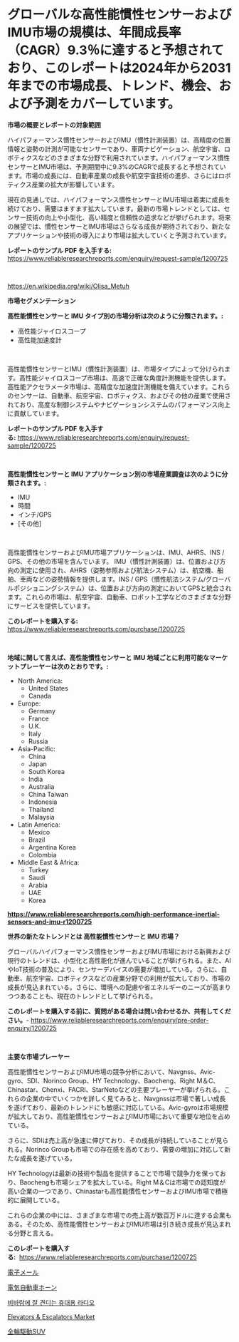 <p><h1>グローバルな高性能慣性センサーおよびIMU市場の規模は、年間成長率（CAGR）9.3％に達すると予想されており、このレポートは2024年から2031年までの市場成長、トレンド、機会、および予測をカバーしています。</h1></p><p><strong>市場の概要とレポートの対象範囲</strong></p>
<p><p>ハイパフォーマンス慣性センサーおよびIMU（慣性計測装置）は、高精度の位置情報と姿勢の計測が可能なセンサーであり、車両ナビゲーション、航空宇宙、ロボティクスなどのさまざまな分野で利用されています。ハイパフォーマンス慣性センサーとIMU市場は、予測期間中に9.3%のCAGRで成長すると予想されています。市場の成長には、自動車産業の成長や航空宇宙技術の進歩、さらにはロボティクス産業の拡大が影響しています。</p><p>現在の見通しでは、ハイパフォーマンス慣性センサーとIMU市場は着実に成長を続けており、需要はますます拡大しています。最新の市場トレンドとしては、センサー技術の向上や小型化、高い精度と信頼性の追求などが挙げられます。将来の展望では、慣性センサーとIMU市場はさらなる成長が期待されており、新たなアプリケーションや技術の導入により市場は拡大していくと予測されています。</p></p>
<p><strong>レポートのサンプル PDF を入手する:</strong> <a href="https://www.reliableresearchreports.com/enquiry/request-sample/1200725">https://www.reliableresearchreports.com/enquiry/request-sample/1200725</a></p>
<p>&nbsp;</p>
<p><a href="https://en.wikipedia.org/wiki/Olisa_Metuh">https://en.wikipedia.org/wiki/Olisa_Metuh</a></p>
<p><strong>市場セグメンテーション</strong></p>
<p><strong>高性能慣性センサーと IMU タイプ別の市場分析は次のように分類されます。:</strong></p>
<p><ul><li>高性能ジャイロスコープ</li><li>高性能加速度計</li></ul></p>
<p>&nbsp;</p>
<p><p>高性能慣性センサーとIMU（慣性計測装置）は、市場タイプによって分けられます。高性能ジャイロスコープ市場は、高速で正確な角度計測機能を提供します。高性能アクセラメータ市場は、高精度な加速度計測機能を備えています。これらのセンサーは、自動車、航空宇宙、ロボティクス、およびその他の産業で使用されており、高度な制御システムやナビゲーションシステムのパフォーマンス向上に貢献しています。</p></p>
<p><strong>レポートのサンプル PDF を入手する:</strong>&nbsp;<a href="https://www.reliableresearchreports.com/enquiry/request-sample/1200725">https://www.reliableresearchreports.com/enquiry/request-sample/1200725</a></p>
<p>&nbsp;</p>
<p><strong> 高性能慣性センサーと IMU アプリケーション別の市場産業調査は次のように分類されます。:</strong></p>
<p><ul><li>IMU</li><li>時間</li><li>インチ/GPS</li><li>[その他]</li></ul></p>
<p>&nbsp;</p>
<p><p>高性能慣性センサーおよびIMU市場アプリケーションは、IMU、AHRS、INS / GPS、その他の市場を含んでいます。 IMU（慣性計測装置）は、位置および方向の測定に使用され、AHRS（姿勢参照および航法システム）は、航空機、船舶、車両などの姿勢情報を提供します。INS / GPS（慣性航法システム/グローバルポジショニングシステム）は、位置および方向の測定においてGPSと統合されます。これらの市場は、航空宇宙、自動車、ロボット工学などのさまざまな分野にサービスを提供しています。</p></p>
<p><strong>このレポートを購入する:</strong>&nbsp; <a href="https://www.reliableresearchreports.com/purchase/1200725">https://www.reliableresearchreports.com/purchase/1200725</a></p>
<p>&nbsp;</p>
<p><strong>地域に関して言えば、高性能慣性センサーと IMU 地域ごとに利用可能なマーケットプレーヤーは次のとおりです。:</strong></p>
<p><ul>
    <li>
        North America:
        <ul>
            <li>United States</li>
            <li>Canada</li>
        </ul>
    </li>
    <li>
        Europe:
        <ul>
            <li>Germany</li>
            <li>France</li>
            <li>U.K.</li>
            <li>Italy</li>
            <li>Russia</li>
        </ul>
    </li>
    <li>
        Asia-Pacific:
        <ul>
            <li>China</li>
            <li>Japan</li>
            <li>South Korea</li>
            <li>India</li>
            <li>Australia</li>
            <li>China Taiwan</li>
            <li>Indonesia</li>
            <li>Thailand</li>
            <li>Malaysia</li>
        </ul>
    </li>
    <li>
        Latin America:
        <ul>
            <li>Mexico</li>
            <li>Brazil</li>
            <li>Argentina Korea</li>
            <li>Colombia</li>
        </ul>
    </li>
    <li>
        Middle East & Africa:
        <ul>
            <li>Turkey</li>
            <li>Saudi</li>
            <li>Arabia</li>
            <li>UAE</li>
            <li>Korea</li>
        </ul>
    </li>
    </ul></p>
<p><strong><a href="https://www.reliableresearchreports.com/high-performance-inertial-sensors-and-imu-r1200725">https://www.reliableresearchreports.com/high-performance-inertial-sensors-and-imu-r1200725</a></strong>&nbsp;</p>
<p><strong>世界の新たなトレンドとは 高性能慣性センサーと IMU 市場？</strong></p>
<p><p>グローバルハイパフォーマンス慣性センサーおよびIMU市場における新興および現行のトレンドは、小型化と高性能化が進んでいることが挙げられる。また、AIやIoT技術の普及により、センサーデバイスの需要が増加している。さらに、自動車、航空宇宙、ロボティクスなどの産業分野での利用が拡大しており、市場の成長が見込まれている。さらに、環境への配慮や省エネルギーのニーズが高まりつつあることも、現在のトレンドとして挙げられる。</p></p>
<p><strong>このレポートを購入する前に、質問がある場合は問い合わせるか、共有してください。</strong>- <a href="https://www.reliableresearchreports.com/enquiry/pre-order-enquiry/1200725">https://www.reliableresearchreports.com/enquiry/pre-order-enquiry/1200725</a></p>
<p>&nbsp;</p>
<p><strong>主要な市場プレーヤー</strong></p>
<p><p>高性能慣性センサーおよびIMU市場の競争分析において、Navgnss、Avic-gyro、SDI、Norinco Group、HY Technology、Baocheng、Right M＆C、Chinastar、Chenxi、FACRI、StarNetoなどの主要プレーヤーが挙げられる。これらの企業の中でいくつかを詳しく見てみると、Navgnssは市場で著しい成長を遂げており、最新のトレンドにも敏感に対応している。Avic-gyroは市場規模が拡大しており、高性能慣性センサーおよびIMU市場において重要な地位を占めている。</p><p>さらに、SDIは売上高が急速に伸びており、その成長が持続していることが見られる。Norinco Groupも市場での存在感を高めており、需要の増加に対応して新たな成長を遂げている。</p><p>HY Technologyは最新の技術や製品を提供することで市場で競争力を保っており、Baochengも市場シェアを拡大している。Right M＆Cは市場での認知度が高い企業の一つであり、Chinastarも高性能慣性センサーおよびIMU市場で積極的に展開している。</p><p>これらの企業の中には、さまざまな市場での売上高が数百万ドルに達する企業もある。そのため、高性能慣性センサーおよびIMU市場は引き続き成長が見込まれる分野と言える。</p></p>
<p><strong>このレポートを購入する:</strong>&nbsp;&nbsp;<a href="https://www.reliableresearchreports.com/purchase/1200725">https://www.reliableresearchreports.com/purchase/1200725</a></p>
<p><p><a href="https://medium.com/@violawzepeda0462024/%E9%9B%BB%E5%AD%90%E3%83%A1%E3%83%BC%E3%83%AB%E5%B8%82%E5%A0%B4%E8%AA%BF%E6%9F%BB%E3%83%AC%E3%83%9D%E3%83%BC%E3%83%88%E3%81%AB%E3%81%AF-2024%E5%B9%B4%E3%81%8B%E3%82%892031%E5%B9%B4%E3%81%BE%E3%81%A7%E3%81%AE%E4%BA%88%E6%B8%AC%E3%81%AB%E3%82%88%E3%82%8B%E5%B8%82%E5%A0%B4%E8%A6%8F%E6%A8%A1-%E3%82%B7%E3%82%A7%E3%82%A2-%E6%88%90%E9%95%B7%E7%8E%8710-cagr%E3%81%A7%E3%81%AE%E5%88%86%E6%9E%90%E3%81%8C%E5%90%AB%E3%81%BE%E3%82%8C%E3%81%A6%E3%81%84%E3%81%BE%E3%81%99-3c31b1f4264d">電子メール</a></p><p><a href="https://github.com/MosesSpinka1914/Market-Research-Report-List-2/blob/main/8544463135027.md">電気自動車ホーン</a></p><p><a href="https://medium.com/@dulcewisozk/%EB%82%A0%EC%94%A8%EC%97%90-%EA%B0%95%ED%95%9C-%ED%9C%B4%EB%8C%80%EC%9A%A9-%EB%9D%BC%EB%94%94%EC%98%A4-%EC%8B%9C%EC%9E%A5-%EA%B7%9C%EB%AA%A8-%EC%A0%90%EC%9C%A0%EC%9C%A8-%EB%B0%8F-%ED%8A%B8%EB%A0%8C%EB%93%9C-%EB%B6%84%EC%84%9D-%EB%B3%B4%EA%B3%A0%EC%84%9C-%EC%B5%9C%EC%A2%85-%EC%82%AC%EC%9A%A9%EC%B2%98-%EA%B0%9C%EC%9D%B8-%EC%82%AC%EC%9A%A9-%EC%83%81%EC%97%85%EC%A0%81-%EC%9A%A9%EB%8F%84-%EC%9B%90%EC%9E%90%EC%9E%AC-%EB%B3%84-%EA%B7%B8%EB%A6%AC%EA%B3%A0-2031%EB%85%84%EA%B9%8C%EC%A7%80%EC%9D%98-%EC%98%88%EC%B8%A1-7c00571e44b2">비바람에 잘 견디는 휴대용 라디오</a></p><p><a href="https://issuu.com/reportprime-2/docs/elevators-escalators-market-size-2030.pptx">Elevators & Escalators Market</a></p><p><a href="https://medium.com/@violawzepeda0462024/%E3%82%B0%E3%83%AD%E3%83%BC%E3%83%90%E3%83%AB-%E3%82%AA%E3%83%BC%E3%83%AB-%E3%83%9B%E3%82%A4%E3%83%BC%E3%83%AB-%E3%83%89%E3%83%A9%E3%82%A4%E3%83%96suv%E5%B8%82%E5%A0%B4%E3%82%BB%E3%82%AF%E3%82%BF%E3%83%BC-%E7%A8%AE%E9%A1%9E-%E3%82%A2%E3%83%97%E3%83%AA%E3%82%B1%E3%83%BC%E3%82%B7%E3%83%A7%E3%83%B3-%E5%B8%82%E5%A0%B4%E3%83%97%E3%83%AC%E3%83%BC%E3%83%A4%E3%83%BC%E3%81%AE%E6%88%A6%E7%95%A5-%E5%9C%B0%E5%9F%9F%E6%88%90%E9%95%B7%E3%81%AE%E6%B4%9E%E5%AF%9F-%E3%81%8A%E3%82%88%E3%81%B3%E5%B0%86%E6%9D%A5%E3%81%AE%E4%BA%88%E6%B8%AC-2024%E5%B9%B4-2031%E5%B9%B4-2002bb553fab">全輪駆動SUV</a></p></p>